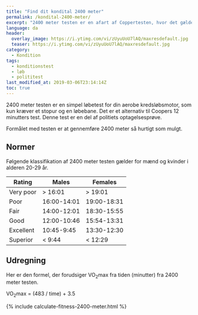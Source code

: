 ```yaml
---
title: "Find dit kondital 2400 meter"
permalink: /kondital-2400-meter/
excerpt: "2400 meter testen er en afart af Coppertesten, hvor det gælder om at løbe 2400 meter så hurtigt som muligt."
language: da
header:
  overlay_image: https://i.ytimg.com/vi/zUyuUoU7lAQ/maxresdefault.jpg
  teaser: https://i.ytimg.com/vi/zUyuUoU7lAQ/maxresdefault.jpg
category:
  - Kondition
tags:
  - konditionstest
  - løb
  - polititest
last_modified_at: 2019-03-06T23:14:14Z
toc: true
---
```


2400 meter testen er en simpel løbetest for din aerobe kredsløbsmotor, som kun kræver et stopur og en løbebane. Det er et alternativ til Coopers 12 minutters test. Denne test er en del af politiets optagelsesprøve.

Formålet med testen er at gennemføre 2400 meter så hurtigt som mulgt. 

## Normer

Følgende klassifikation af 2400 meter testen gælder for mænd og kvinder i alderen 20-29 år. 

| Rating    | Males       | Females     |
|-----------|-------------|-------------|
| Very poor	| > 16:01	    | > 19:01     |
| Poor	    | 16:00-14:01	| 19:00-18:31 |
| Fair	    | 14:00-12:01	| 18:30-15:55 |
| Good	    | 12:00-10:46	| 15:54-13:31 |
| Excellent	| 10:45-9:45	| 13:30-12:30 |
| Superior	| < 9:44	    | < 12:29     |

## Udregning

Her er den formel, der forudsiger VO<sub>2</sub>max fra tiden (minutter) fra 2400 meter testen.

VO<sub>2</sub>max = (483 / time) + 3.5

{% include calculate-fitness-2400-meter.html %}
